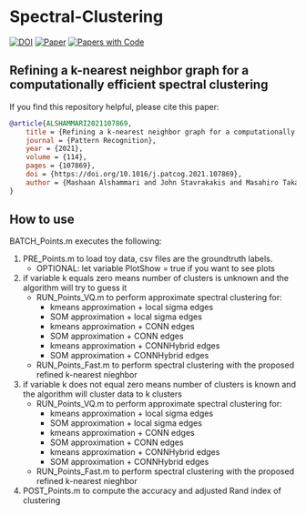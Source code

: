 # Spectral-Clustering

[![DOI](http://img.shields.io/badge/doi-10.1016/j.patcog.2021.107869-36648B.svg)](https://doi.org/10.1016/j.patcog.2021.107869)
[![Paper](http://img.shields.io/badge/arXiv-2302.11296-b31b1b.svg)](https://arxiv.org/abs/2302.11296)
[![Papers with Code](http://img.shields.io/badge/PaperswithCode-2302.11296-21cbce.svg)](https://paperswithcode.com/paper/refining-a-k-nearest-neighbor-graph-for-a)

## Refining a k-nearest neighbor graph for a computationally efficient spectral clustering
If you find this repository helpful, please cite this paper:
```bibtex
@article{ALSHAMMARI2021107869,
	title = {Refining a k-nearest neighbor graph for a computationally efficient spectral clustering},
	journal = {Pattern Recognition},
	year = {2021},
	volume = {114},
	pages = {107869},	
	doi = {https://doi.org/10.1016/j.patcog.2021.107869},
	author = {Mashaan Alshammari and John Stavrakakis and Masahiro Takatsuka}
}
```

## How to use
BATCH_Points.m executes the following:
1.	PRE_Points.m to load toy data, csv files are the groundtruth labels.
	- OPTIONAL: let variable PlotShow = true if you want to see plots
2.	if variable k equals zero means number of clusters is unknown and the algorithm will try to guess it
	- RUN_Points_VQ.m to perform approximate spectral clustering for:
		- kmeans approximation	+ local sigma edges
		- SOM approximation	+ local sigma edges
		- kmeans approximation	+ CONN edges
		- SOM approximation	+ CONN edges
		- kmeans approximation	+ CONNHybrid edges
		- SOM approximation	+ CONNHybrid edges
	- RUN_Points_Fast.m to perform spectral clustering with the proposed refined k-nearest nieghbor
3. if variable k does not equal zero means number of clusters is known and the algorithm will cluster data to k clusters
	- RUN_Points_VQ.m to perform approximate spectral clustering for:
		- kmeans approximation	+ local sigma edges
		- SOM approximation	+ local sigma edges
		- kmeans approximation	+ CONN edges
		- SOM approximation	+ CONN edges
		- kmeans approximation	+ CONNHybrid edges
		- SOM approximation	+ CONNHybrid edges
	- RUN_Points_Fast.m to perform spectral clustering with the proposed refined k-nearest nieghbor
4. POST_Points.m to compute the accuracy and adjusted Rand index of clustering
